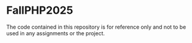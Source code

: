 # FallPHP2025
The code contained in this repository is for reference only and not to be used in any assignments or the project.
